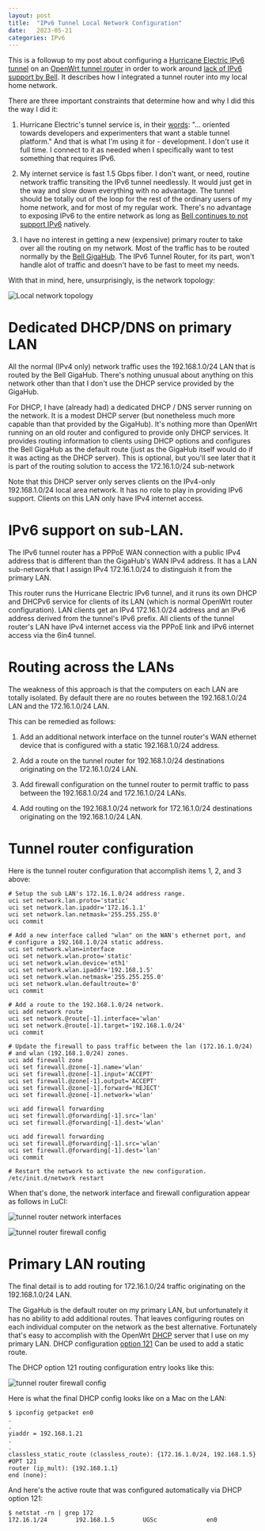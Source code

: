 ```yaml
---
layout: post
title:  "IPv6 Tunnel Local Network Configuration"
date:   2023-05-21
categories: IPv6
---
```


This is a followup to my post about configuring a [Hurricane Electric
IPv6 tunnel](https://tunnelbroker.net/) on an [OpenWrt
tunnel router](/ipv6/2023/05/16/ipv6-tunnel-on-bell-fibre.html) in order to
work around [lack of IPv6 support by
Bell](https://twitter.com/bellnoipv6?lang=en). It describes how I
integrated a tunnel router into my local home network.

There are three important constraints that determine how and why I did this the way I did it:

1. Hurricane Electric's tunnel service is, in their
[words](https://tunnelbroker.net): "... oriented towards developers
and experimenters that want a stable tunnel platform." And that is
what I'm using it for - development. I don't use it full time. I
connect to it as needed when I specifically want to test something
that requires IPv6.

2. My internet service is fast 1.5 Gbps fiber. I don't want, or need,
routine network traffic transiting the IPv6 tunnel needlessly. It
would just get in the way and slow down everything with no
advantage. The tunnel should be totally out of the loop for the rest
of the ordinary users of my home network, and for most of my regular
work. There's no advantage to exposing IPv6 to the entire network as
long as [Bell continues to not support
IPv6](https://twitter.com/bellnoipv6?lang=en) natively.

3. I have no interest in getting a new (expensive) primary router to
take over all the routing on my network. Most of the traffic has to be
routed normally by the [Bell
GigaHub](https://support.bell.ca/internet/products/home-hub-4000-modem). The
IPv6 Tunnel Router, for its part, won't handle alot of traffic and
doesn't have to be fast to meet my needs.

With that in mind, here, unsurprisingly, is the network topology:

![Local network topology](/assets/images/2023/2023-05-21-ipv6-tunnel-network/localNetworkTopology.png)

# Dedicated DHCP/DNS on primary LAN 

All the normal (IPv4 only) network traffic uses the 192.168.1.0/24 LAN
that is routed by the Bell GigaHub.  There's nothing unusual about
anything on this network other than that I don't use the DHCP service
provided by the GigaHub.

For DHCP, I have (already had) a dedicated DHCP / DNS server running
on the network. It is a modest DHCP server (but nonetheless much more
capable than that provided by the GigaHub). It's nothing more than
OpenWrt running on an old router and configured to provide only DHCP
services. It provides routing information to clients using DHCP
options and configures the Bell GigaHub as the default route (just as
the GigaHub itself would do if it was acting as the DHCP server). This
is optional, but you'll see later that it is part of the routing
solution to access the 172.16.1.0/24 sub-network

Note that this DHCP server only serves clients on the IPv4-only
192.168.1.0/24 local area network. It has no role to play in providing
IPv6 support. Clients on this LAN only have IPv4 internet access.

# IPv6 support on sub-LAN.

The IPv6 tunnel router has a PPPoE WAN connection with a public IPv4
address that is different than the GigaHub's WAN IPv4 address. It has
a LAN sub-network that I assign IPv4 172.16.1.0/24 to distinguish it
from the primary LAN.

This router runs the Hurricane Electric IPv6 tunnel, and it runs its
own DHCP and DHCPv6 service for clients of its LAN (which is normal
OpenWrt router configuration). LAN clients get an IPv4 172.16.1.0/24
address and an IPv6 address derived from the tunnel's IPv6 prefix. All
clients of the tunnel router's LAN have IPv4 internet access via the
PPPoE link and IPv6 internet access via the 6in4 tunnel.

# Routing across the LANs

The weakness of this approach is that the computers on each LAN are
totally isolated. By default there are no routes between the
192.168.1.0/24 LAN and the 172.16.1.0/24 LAN.

This can be remedied as follows:

1. Add an additional network interface on the tunnel router's WAN
ethernet device that is configured with a static 192.168.1.0/24
address.

2. Add a route on the tunnel router for 192.168.1.0/24 destinations
originating on the 172.16.1.0/24 LAN.

3. Add firewall configuration on the tunnel router to permit traffic
to pass between the 192.168.1.0/24 and 172.16.1.0/24 LANs.

4. Add routing on the 192.168.1.0/24 network for 172.16.1.0/24
destinations originating on the 192.168.1.0/24 LAN.

# Tunnel router configuration

Here is the tunnel router configuration that accomplish items 1, 2,
and 3 above:

```
# Setup the sub LAN's 172.16.1.0/24 address range.
uci set network.lan.proto='static'
uci set network.lan.ipaddr='172.16.1.1'
uci set network.lan.netmask='255.255.255.0'
uci commit

# Add a new interface called "wlan" on the WAN's ethernet port, and
# configure a 192.168.1.0/24 static address.
uci set network.wlan=interface
uci set network.wlan.proto='static'
uci set network.wlan.device='eth1'
uci set network.wlan.ipaddr='192.168.1.5'
uci set network.wlan.netmask='255.255.255.0'
uci set network.wlan.defaultroute='0'
uci commit

# Add a route to the 192.168.1.0/24 network.
uci add network route
uci set network.@route[-1].interface='wlan'
uci set network.@route[-1].target='192.168.1.0/24'
uci commit

# Update the firewall to pass traffic between the lan (172.16.1.0/24)
# and wlan (192.168.1.0/24) zones.
uci add firewall zone
uci set firewall.@zone[-1].name='wlan'
uci set firewall.@zone[-1].input='ACCEPT'
uci set firewall.@zone[-1].output='ACCEPT'
uci set firewall.@zone[-1].forward='REJECT'
uci set firewall.@zone[-1].network='wlan'

uci add firewall forwarding
uci set firewall.@forwarding[-1].src='lan'
uci set firewall.@forwarding[-1].dest='wlan'

uci add firewall forwarding
uci set firewall.@forwarding[-1].src='wlan'
uci set firewall.@forwarding[-1].dest='lan'
uci commit

# Restart the network to activate the new configuration.
/etc/init.d/network restart
```

When that's done, the network interface and firewall configuration
appear as follows in LuCI:

![tunnel router network interfaces](/assets/images/2023/2023-05-21-ipv6-tunnel-network/TunnelNetworkInterfaces.png)

![tunnel router firewall config](/assets/images/2023/2023-05-21-ipv6-tunnel-network/TunnelFirewallConfig.png)

# Primary LAN routing

The final detail is to add routing for 172.16.1.0/24 traffic
originating on the 192.168.1.0/24 LAN.

The GigaHub is the default router on my primary LAN, but unfortunately
it has no ability to add additional routes. That leaves configuring
routes on each individual computer on the network as the best
alternative. Fortunately that's easy to accomplish with the OpenWrt
[DHCP](https://openwrt.org/docs/guide-user/base-system/dhcp) server
that I use on my primary LAN.  DHCP configuration [option
121](https://datatracker.ietf.org/doc/html/rfc3442) Can be used to add
a static route.

The DHCP option 121 routing configuration entry looks like this:

![tunnel router firewall config](/assets/images/2023/2023-05-21-ipv6-tunnel-network/DHCPOption121StaticRoute.png)

Here is what the final DHCP config looks like on a Mac on the LAN:

```
$ ipconfig getpacket en0
.
.
yiaddr = 192.168.1.21
.
.
classless_static_route (classless_route): {172.16.1.0/24, 192.168.1.5} #OPT 121
router (ip_mult): {192.168.1.1}
end (none): 
```

And here's the active route that was configured automatically via DHCP
option 121:

````
$ netstat -rn | grep 172
172.16.1/24        192.168.1.5        UGSc              en0
````
